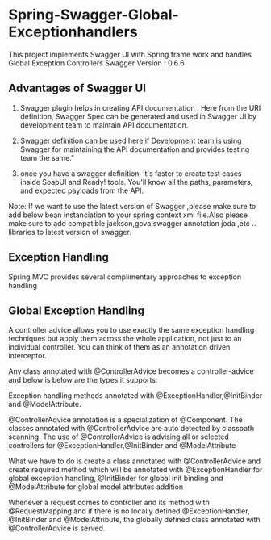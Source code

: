 # Spring-Swagger-Global-Exceptionhandlers
This project implements Swagger UI with Spring frame work and handles Global Exception Controllers
Swagger Version : 0.6.6

Advantages of Swagger UI
------------
1) Swagger plugin helps in creating API documentation . Here from the URI definition, Swagger Spec can be generated and used in Swagger UI by development team to maintain API documentation.
  
2) Swagger definition can be used here if Development team is using Swagger for maintaining the API documentation and provides testing team the same."
3) once you have a swagger definition, it's faster to create test cases inside SoapUI and Ready! tools.  You'll know all the paths, parameters, and expected payloads from the API.


Note: If we want to use the latest version of Swagger ,please make sure to add below bean instanciation to your spring context xml file.Also please make sure to add compatible jackson,gova,swagger annotation joda ,etc .. libraries to latest version of swagger.

 <!-- This will be used if the swagger version starts from 0.8.2 -->
<!--   <bean id="documentationConfig" class="com.mangofactory.swagger.configuration.SpringSwaggerConfig" />
 --> 

 <!-- This will be used if the swagger version before 0.8.2
 <bean id="documentationConfig" class="com.mangofactory.swagger.configuration.DocumentationConfig"/> 
 -->


Exception Handling
----
Spring MVC provides several complimentary approaches to exception handling

Global Exception Handling
-----------------------
A controller advice allows you to use exactly the same exception handling techniques but apply them
across the whole application, not just to an individual controller. You can think of them as an annotation
driven interceptor.

Any class annotated with @ControllerAdvice becomes a controller-advice and below is below are the types it supports:

Exception handling methods annotated with @ExceptionHandler,@InitBinder and @ModelAttribute.

@ControllerAdvice annotation is a specialization of @Component. The classes annotated with @ControllerAdvice are auto detected by classpath scanning. The use of @ControllerAdvice is advising all or selected controllers for @ExceptionHandler,@InitBinder and @ModelAttribute

What we have to do is create a class annotated with @ControllerAdvice and create required method which will be annotated with @ExceptionHandler for global exception handling, @InitBinder for global init binding and @ModelAttribute for global model attributes addition

Whenever a request comes to controller and its method with @RequestMapping and if there is no locally defined @ExceptionHandler, @InitBinder and @ModelAttribute, the globally defined class annotated with @ControllerAdvice is served. 
